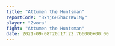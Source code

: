 ```yaml
---
title: "Attumen the Huntsman"
reportCode: "8xYj6HGhaczKw1My"
player: "Zvora"
fight: "Attumen the Huntsman"
date: 2021-09-08T20:17:22.766000+00:00
---
```

